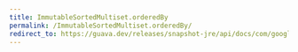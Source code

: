 ```yaml
---
title: ImmutableSortedMultiset.orderedBy
permalink: /ImmutableSortedMultiset.orderedBy/
redirect_to: https://guava.dev/releases/snapshot-jre/api/docs/com/google/common/collect/ImmutableSortedMultiset.html#orderedBy-java.util.Comparator-
---
```

